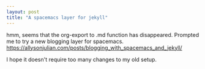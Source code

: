 ```yaml
---
layout: post
title: "A spacemacs layer for jekyll"
---
```


hmm, seems that the org-export to .md function has disappeared.
Prompted me to try a new blogging layer for spacemacs.
https://allysonjulian.com/posts/blogging_with_spacemacs_and_jekyll/

I hope it doesn't require too many changes to my old setup.
